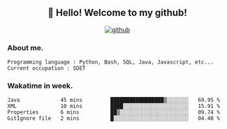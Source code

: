 <h2 align="center">👋 Hello! Welcome to my github! </h2>
<p align="center">
  <a href="https://github.com/usergwen"><img src="https://img.shields.io/badge/GitHub-24292e" alt="github"></a>
</p>

### About me.

```Plain Text
Programming language : Python, Bash, SQL, Java, Javascript, etc...
Current occupation : SDET
```
### Wakatime in week.

<!--START_SECTION:waka-->

```text
Java             45 mins         █████████████████▒░░░░░░░   69.95 %
XML              10 mins         ████░░░░░░░░░░░░░░░░░░░░░   15.91 %
Properties       6 mins          ██▒░░░░░░░░░░░░░░░░░░░░░░   09.74 %
GitIgnore file   2 mins          █░░░░░░░░░░░░░░░░░░░░░░░░   04.40 %
```

<!--END_SECTION:waka-->
